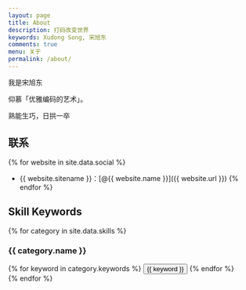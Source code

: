```yaml
---
layout: page
title: About
description: 打码改变世界
keywords: Xudong Song, 宋旭东
comments: true
menu: 关于
permalink: /about/
---
```


我是宋旭东

仰慕「优雅编码的艺术」。

熟能生巧，日拱一卒

## 联系

{% for website in site.data.social %}
* {{ website.sitename }}：[@{{ website.name }}]({{ website.url }})
{% endfor %}

## Skill Keywords

{% for category in site.data.skills %}
### {{ category.name }}
<div class="btn-inline">
{% for keyword in category.keywords %}
<button class="btn btn-outline" type="button">{{ keyword }}</button>
{% endfor %}
</div>
{% endfor %}
